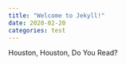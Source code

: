 ```yaml
---
title: "Welcome to Jekyll!"
date: 2020-02-20
categories: test
---
```

Houston, Houston, Do You Read?
